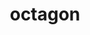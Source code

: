 ---
title: "octagon"
cc-type: shape
hashtag: octagon
type-of:
  - polygon
tags:
  - polygon
  - geometry
---